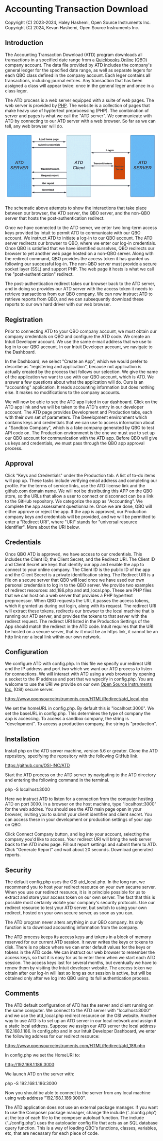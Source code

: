 # Accounting Transaction Download

Copyright (C) 2023-2024, Haley Hashemi, Open Source Instruments Inc.\
Copyright (C) 2024, Kevan Hashemi, Open Source Instruments Inc.

## Introduction

The Accounting Transaction Download (ATD) program downloads all transactions in
a specified date range from a [Quickbooks
Online](https://quickbooks.intuit.com/online/) (QBO) company account. The data
file provided by ATD includes the company's general ledger for the specified
date range, as well as separate legers for each QBO class defined in the company
account. Each leger contains all transactions, including journal entries. Any
transaction that has been assigned a class will appear twice: once in the
general leger and once in a class leger.

The ATD process is a web server equipped with a suite of web pages. The web
server is provided by [PHP](https://www.php.net). The website is a collection of
pages that make heavy use of hyptertext preprocessing (PHP). The combination of
server and pages is what we call the "ATD server". We communicate with ATD  by
connecting to our ATD server with a web browser. So far as we can tell, any web
browser will do. 

![ATD Process Schematic](Schematic.gif)

The schematic above attempts to show the interactions that take place between
our browser, the ATD server, the QBO server, and the non-QBO server that hosts
the post-authentication redirect.

Once we have connected to the ATD server, we enter two long-term access keys
provided by Intuit to permit ATD to communicate with our QBO account. We
instruct ATD to initiate a log-in to our QBO account. The ATD server redirects
our browser to QBO, where we enter our log-in credentials. Once QBO is satisfied
that we have identified ourselves, QBO redirects our browser to yet another web
page hosted on a non-QBO server. Along with the redirect command, QBO provides
the access token it has granted us following our successful log-in. The non-QBO
server must provide a secure socket layer (SSL) and support PHP. The web page it
hosts is what we call the "post-authentication" redirect.

The post-authentication redirect takes our browser back to the ATD server, and
in doing so provides our ATD server with the access token it needs to retrieve
transactions from our QBO company. We can now instruct ATD to retrieve reports
from QBO, and we can subsequently download these reports to our own hard driver
with our web browser. 


## Registration

Prior to connecting ATD to your QBO company account, we must obtain our company
credentials on QBO and configure the ATD code. We create an Intuit Developer
account. We use the same e-mail address that we use to log in to our QBO
account. In our Intuit Developer account, we navigate to the Dashboard.

In the Dashboard, we select "Create an App", which we would prefer to describe
as "registering and application", because not application is actually created by
the process that follows our selection. We give the name of the application we
want to use with our QBO account, which is ATD. We answer a few questions about
what the application will do. Ours is an "accounting" application. It reads
accounting information but does nothing else. It makes no modifications to the
company accounts.

We will now be able to see the ATD app listed in our dashboard. Click on the ATD
app link and we will be taken to the ATD's entry in our developer account. The
ATD page provides Development and Production tabs, each with their own set of
parameters. The Development environment which contains keys and credentials that
we can use to access information about a "Sandbox Company", which is a fake
company generated by QBO to test API code on. The Production environment is the
one we must use to set up our QBO account for communication with the ATD app.
Before QBO will give us keys and credentials, we must pass through the QBO app
approval process.


## Approval

Click "Keys and Credentials" under the Production tab. A list of to-do items
will pop up. These tasks include verifying email address and completing our
profile. For the terms of service links, use the ATD license link and the
github.com domain name. We will not be distributing this APP on the QBO store,
so the URLs that allow a user to connect or disconnect can be a link to the
GitHub repository. We categorize the app as "Accounting". We complete the app
assessment questionnaire. Once we are done, QBO will either approve or reject
the app. If the app is approved, our Production company keys and credentials
will be provided, and we will be permitted to enter a "Redirect URI", where
"URI" stands for "universal resource identifier". More about the URI below.


## Credentials

Once QBO ATD is approved, we have access to our credentials. This includes the
Client ID, the Client Secret, and the Redirect URI. The Client ID and Client
Secret are keys that identify our app and enable the app to connect to your
online company. The Client ID is the public ID of the app and the Client Secret
is a private identification string. The Redirect URI is a file on a secure
server that QBO will load once we have used our own personal credentials to log
in to the QBO server. We provide two examples of redirect resources: atd_186.php
and atd_local.php. These are PHP files that we can host on a web server that
provides a PHP hypertext preprocessor. When QBO requests the URI, it passes the
access tokens, which it granted us during out login, along with its request. The
redirect URI will extract these tokens, redirects our browser to the local machine
that is running our ATD server, and provides the tokens to that server with the
redirect request. The redirect URI listed in the Production Settings of the App
should match the redirect in the ATD code. Intuit requires that the URI be
hosted on a secure server, that is: it must be an https link, it cannot be an
http link nor a local link within our own network.


## Configuration

We configure ATD with config.php. In this file we specify our redirect URI and
the IP address and port two which we want our ATD process to listen for
connections. We will interact with ATD using a web browser by opening a socket
to the IP address and port that we wpecify in config.php. You are welcome to use
the URI we provide on our own [Open Source Instruments
Inc.](https://www.opensourceinstruments.com) (OSI) secure server.

https://www.opensourceinstruments.com/HTML/Redirect/atd_local.php

We set the homeURL in config.php. By default this is "localhost:3000". We set
the baseURL in config.php. This determines the type of company the app is
accessing. To access a sandbox company, the string is "development". To access a
production company, the string is "production". 


## Installation

Install php on the ATD server machine, version 5.6 or greater. Clone the ATD 
repository, specifying the repository with the following GitHub link.

https://github.com/OSI-INC/ATD

Start the ATD process on the ATD server by navigating to the ATD directory and
entering the following command in the terminal. 

php -S localhost:3000

Here we instruct ATD to listen for a connection from the computer hosting ATD on
port 3000. In a browser on the host machine, type "localhost:3000" for the web
addres. You should see the ATD main page open in your browser, inviting you to
submit your client identifier and client secret. You can access these in your
development or production settings of your app on QBO.

Click Connect Company button, and log into your account, selecting the company
you'd like to access. Your redirect URI will bring the web server back to the
ATD index page. Fill out report settings and submit them to ATD. Click "Generate
Report" and wait about 20 seconds. Download generated reports. 


## Security

The default config.php uses the OSI atd_local.php. In the long run, we recommend
you to host your redirect resource on your own securre server. When you use our
redirect resource, it is in principle possible for us to extract and store your
access token on our own server. The fact that this is possible most certainly
violate your company's security protocols. Use our redirect resource to test
your ATD server, but switch to using your own redirect, hosted on your own
secure server, as soon as you can.

The ATD program never alters anything in our QBO company. Its only function is
to download accounting information from the company.

The ATD process keeps its access keys and tokens in a block of memory reserved
for our current ATD session. It never writes the keys or tokens to disk. There
is no place where we can enter default values for the keys or tokens in the ATD
code. We can instruct our web browser to remember the access keys, so that it is
easy for us to enter them when we start each ATD session. The access keys last
for several months, but eventually we have to renew them by visiting the Intuit
developer website. The access token we obtain after our log-in will last so long
as our session is active, but will be obtained only after we log into QBO using
its full authentication process.


## Comments

The ATD default configuration of ATD has the server and client running on the
same computer. We connect to the ATD server with "localhost:3000" and we use the
atd_local.php redirect resource on the OSI website. Another way to use ATD is to
set up an ATD server in our local network and assign it a static local address.
Suppose we assign our ATD server the local address 192.168.1.186. In config.php
and in our Intuit Developer Dashboard, we enter the following address for our
redirect resource:

https://www.opensourceinstruments.com/HTML/Redirect/atd_186.php

In config.php we set the HomeURI to:

http://192.168.1.186:3000

We launch ATD on the server with:

php -S 192.168.1.186:3000

Now you should be able to connect to the server from any local machine using web
address "192.168.1.186:3000".

The ATD application does not use an external package manager. If you want to use
the Composer package manager, change the include ('../config.php') at the top of
each file to the composer autoload function. The include ('../config.php') uses
the autoloader config file that acts as an SQL database query function. This is
a way of loading QBO's functions, classes, variables, etc, that are necessary
for each piece of code. 


